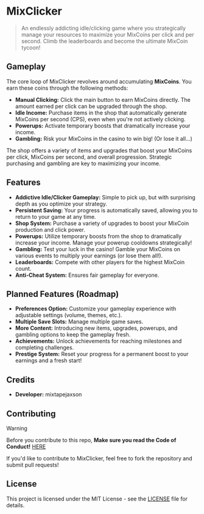 <!--
 Copyright (c) 2025 mixtapejaxson
 
 This software is released under the MIT License.
 https://opensource.org/licenses/MIT
-->

# MixClicker

> An endlessly addicting idle/clicking game where you strategically manage your resources to maximize your MixCoins per click and per second.  Climb the leaderboards and become the ultimate MixCoin tycoon!

## Gameplay

The core loop of MixClicker revolves around accumulating **MixCoins**.  You earn these coins through the following methods:

*   **Manual Clicking:** Click the main button to earn MixCoins directly. The amount earned per click can be upgraded through the shop.
*   **Idle Income:** Purchase items in the shop that automatically generate MixCoins per second (CPS), even when you're not actively clicking.
*   **Powerups:** Activate temporary boosts that dramatically increase your income.
*   **Gambling:** Risk your MixCoins in the casino to win big! (Or lose it all...)

The shop offers a variety of items and upgrades that boost your MixCoins per click, MixCoins per second, and overall progression. Strategic purchasing and gambling are key to maximizing your income.

## Features

*   **Addictive Idle/Clicker Gameplay:** Simple to pick up, but with surprising depth as you optimize your strategy.
*   **Persistent Saving:** Your progress is automatically saved, allowing you to return to your game at any time.
*   **Shop System:** Purchase a variety of upgrades to boost your MixCoin production and click power.
*   **Powerups:** Utilize temporary boosts from the shop to dramatically increase your income.  Manage your powerup cooldowns strategically!
*   **Gambling:** Test your luck in the casino!  Gamble your MixCoins on various events to multiply your earnings (or lose them all!).
*   **Leaderboards:** Compete with other players for the highest MixCoin count.
*   **Anti-Cheat System:** Ensures fair gameplay for everyone.

## Planned Features (Roadmap)

*   **Preferences Option:** Customize your gameplay experience with adjustable settings (volume, themes, etc.).
*   **Multiple Save Slots:** Manage multiple game saves.
*   **More Content:** Introducing new items, upgrades, powerups, and gambling options to keep the gameplay fresh.
*   **Achievements:** Unlock achievements for reaching milestones and completing challenges.
*   **Prestige System:**  Reset your progress for a permanent boost to your earnings and a fresh start!

## Credits

*   **Developer:** mixtapejaxson

## Contributing
> [!WARNING]
> Before you contribute to this repo, **Make sure you read the Code of Conduct!** [HERE](docs/public/CODE_OF_CONDUCT.md)

If you'd like to contribute to MixClicker, feel free to fork the repository and submit pull requests!

## License

This project is licensed under the MIT License - see the [LICENSE](LICENSE) file for details.
